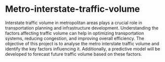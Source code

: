 # Metro-interstate-traffic-volume
Interstate traffic volume in metropolitan areas plays a crucial role in transportation planning and infrastructure development. Understanding the factors affecting traffic volume can help in optimizing transportation systems, reducing congestion, and improving overall efficiency.
The objective of this project is to analyse the metro interstate traffic volume and identify the key factors influencing it. Additionally, a predictive model will be developed to forecast future traffic volume based on these factors.
